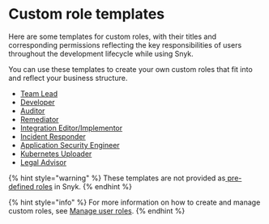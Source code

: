 # Custom role templates

Here are some templates for custom roles, with their titles and corresponding permissions reflecting the key responsibilities of users throughout the development lifecycle while using Snyk.

You can use these templates to create your own custom roles that fit into and reflect your business structure.

* [Team Lead](team-lead-role-template.md)
* [Developer](developer-role-template.md)
* [Auditor](auditor-role-template.md)
* [Remediator](remediator-role-template.md)
* [Integration Editor/Implementor](integration-editor-implementor-role-template.md)
* [Incident Responder](incident-responder-role-template.md)
* [Application Security Engineer](application-security-engineer-role-template.md)
* [Kubernetes Uploader](kubernetes-uploader-role-template.md)
* [Legal Advisor](legal-advisor-role-template.md)

{% hint style="warning" %}
These templates are not provided as[ pre-defined roles](../pre-defined-user-roles.md) in Snyk.
{% endhint %}

{% hint style="info" %}
For more information on how to create and manage custom roles, see [Manage user roles](../manage-member-roles.md).
{% endhint %}
